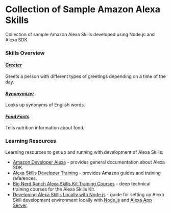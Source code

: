 Collection of Sample Amazon Alexa Skills
=======

Collection of sample Amazon Alexa Skills developed using Node.js and Alexa SDK.

### **Skills Overview**
#### *[Greeter](https://github.com/Softheon/AlexaSkills/tree/master/greeter)*
Greets a person with different types of greetings depending on a time of the day.
#### *[Synonymizer](https://github.com/Softheon/AlexaSkills/tree/master/synonymizer)*
Looks up synonyms of English words.
#### *[Food Facts](https://github.com/Softheon/AlexaSkills/tree/master/synonymizer)*
Tells nutrition information about food. 

### Learning Resources
Learning resources to get up and running with development of Alexa Skills:

 - [Amazon Developer Alexa](https://developer.amazon.com/alexa) - provides general documentation about Alexa SDK. 
 - [Alexa Skills Developer Training](https://developer.amazon.com/public/solutions/alexa/alexa-skills-kit/content/alexa-skills-developer-training) - provides  Amazon guides and training references. 
 - [Big Nerd Ranch Alexa Skills Kit Training Courses](https://developer.amazon.com/alexa-skills-kit/big-nerd-ranch) - deep technical training courses for the Alexa Skills Kit. 
 - [Developing Alexa Skills Locally with Node.js](https://developer.amazon.com/blogs/post/Tx3DV6ANE5HTG9H/big-nerd-ranch-series-developing-alexa-skills-locally-with-node-js-setting-up-your-local-environment-part-1-of-6) - guide for setting up Alexa Skill development environment locally with [Node.js](https://nodejs.org/en/) and [Alexa App Server](https://www.npmjs.com/package/alexa-app-server). 